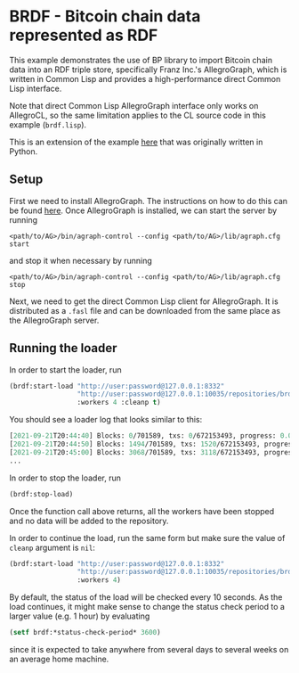 # BRDF - Bitcoin chain data represented as RDF

[agraph-examples]: https://github.com/franzinc/agraph-examples/tree/master/data/bitcoin
[agraph-installation]: https://franz.com/agraph/support/documentation/current/server-installation.html

This example demonstrates the use of BP library to import Bitcoin
chain data into an RDF triple store, specifically Franz Inc.'s
AllegroGraph, which is written in Common Lisp and provides a
high-performance direct Common Lisp interface.

Note that direct Common Lisp AllegroGraph interface only works on
AllegroCL, so the same limitation applies to the CL source code in
this example (`brdf.lisp`).

This is an extension of the example [here][agraph-examples] that was
originally written in Python.



## Setup

First we need to install AllegroGraph. The instructions on how to do
this can be found [here][agraph-installation]. Once AllegroGraph is
installed, we can start the server by running

    <path/to/AG>/bin/agraph-control --config <path/to/AG>/lib/agraph.cfg start

and stop it when necessary by running

    <path/to/AG>/bin/agraph-control --config <path/to/AG>/lib/agraph.cfg stop

Next, we need to get the direct Common Lisp client for
AllegroGraph. It is distributed as a `.fasl` file and can be
downloaded from the same place as the AllegroGraph server.



## Running the loader

In order to start the loader, run

``` lisp
(brdf:start-load "http://user:password@127.0.0.1:8332"
                 "http://user:password@127.0.0.1:10035/repositories/brdf"
                 :workers 4 :cleanp t)
```

You should see a loader log that looks similar to this:

``` lisp
[2021-09-21T20:44:40] Blocks: 0/701589, txs: 0/672153493, progress: 0.00000
[2021-09-21T20:44:50] Blocks: 1494/701589, txs: 1520/672153493, progress: 0.00000
[2021-09-21T20:45:00] Blocks: 3068/701589, txs: 3118/672153493, progress: 0.00000
...
```

In order to stop the loader, run

``` lisp
(brdf:stop-load)
```

Once the function call above returns, all the workers have been
stopped and no data will be added to the repository.

In order to continue the load, run the same form but make sure the
value of `cleanp` argument is `nil`:

``` lisp
(brdf:start-load "http://user:password@127.0.0.1:8332"
                 "http://user:password@127.0.0.1:10035/repositories/brdf"
                 :workers 4)
```

By default, the status of the load will be checked every 10
seconds. As the load continues, it might make sense to change the
status check period to a larger value (e.g. 1 hour) by evaluating

``` lisp
(setf brdf:*status-check-period* 3600)
```

since it is expected to take anywhere from several days to several
weeks on an average home machine.
